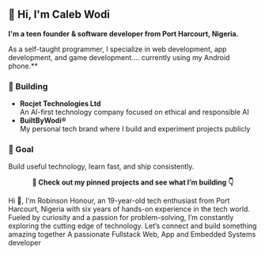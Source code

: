 ## 👋 Hi, I'm Caleb Wodi

**I'm a teen founder & software developer from Port Harcourt, Nigeria.**

As a self-taught programmer, I specialize in web development, app development, and game development.... currently using my Android phone.**

### 🚀 Building
- **Rocjet Technologies Ltd**  
  An AI-first technology company focused on ethical and responsible AI
- **BuiltByWodi®**  
  My personal tech brand where I build and experiment projects publicly

### 🎯 Goal
Build useful technology, learn fast, and ship consistently.

<p align="center"><strong>📌 Check out my pinned projects and see what I’m building 👇</strong></p>





Hi 👋, I'm Robinson Honour, an 19-year-old tech enthusiast from Port Harcourt, Nigeria with six years of hands-on experience in the tech world.  Fueled by curiosity and a passion for problem-solving, I’m constantly exploring the cutting edge of technology. Let’s connect and build something amazing together
A passionate Fullstack Web, App and Embedded Systems developer